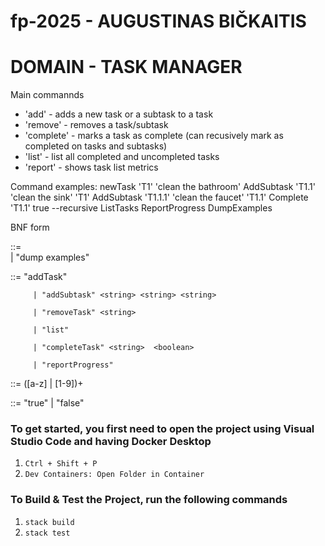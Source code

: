 # fp-2025 - AUGUSTINAS BIČKAITIS

# DOMAIN - TASK MANAGER

Main commannds
- 'add' - adds a new task or a subtask to a task
- 'remove' - removes a task/subtask
- 'complete' - marks a task as complete (can recusively mark as completed on tasks and subtasks)
- 'list' - list all completed and uncompleted tasks
- 'report' - shows task list metrics



Command examples:
	newTask 'T1' 'clean the bathroom'
	AddSubtask 'T1.1' 'clean the sink' 'T1'
	AddSubtask 'T1.1.1' 'clean the faucet' 'T1.1'
	Complete 'T1.1' true   --recursive
	ListTasks
	ReportProgress
	DumpExamples

BNF form

<command> ::= <task>             
            | "dump examples"      

<task> ::= "addTask" <string> <string>						   

		 | "addSubtask" <string> <string> <string>     

         | "removeTask" <string>									   

         | "list"   														   

         | "completeTask" <string>  <boolean>   						   

         | "reportProgress"

<string> ::= ([a-z] | [1-9])+

<boolean> ::= "true" | "false"

### To get started, you first need to open the project using Visual Studio Code and having Docker Desktop
1. `Ctrl + Shift + P`
2. `Dev Containers: Open Folder in Container`

### To Build & Test the Project, run the following commands
1. `stack build`
2. `stack test`

